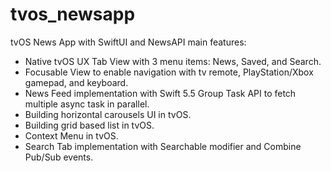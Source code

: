 # tvos_newsapp
tvOS  News App with SwiftUI  and NewsAPI
main features:
- Native tvOS UX Tab View with 3 menu items: News, Saved, and Search.
- Focusable View to enable navigation with tv remote, PlayStation/Xbox gamepad, and keyboard.
- News Feed implementation with Swift 5.5 Group Task API to fetch multiple async task in parallel.
- Building horizontal carousels UI in tvOS.
- Building grid based list in tvOS.
- Context Menu in tvOS.
- Search Tab implementation with Searchable modifier and Combine Pub/Sub events.
